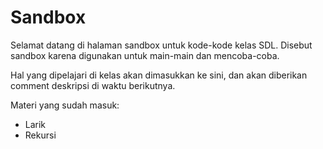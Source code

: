 # Sandbox
Selamat datang di halaman sandbox untuk kode-kode kelas SDL. Disebut sandbox karena digunakan untuk main-main dan mencoba-coba.

Hal yang dipelajari di kelas akan dimasukkan ke sini, dan akan diberikan comment deskripsi di waktu berikutnya.

Materi yang sudah masuk:
- Larik 
- Rekursi
